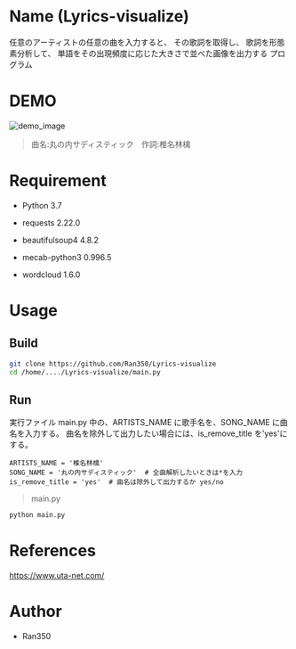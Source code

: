 # Name (Lyrics-visualize)

任意のアーティストの任意の曲を入力すると、
その歌詞を取得し、
歌詞を形態素分析して、
単語をその出現頻度に応じた大きさで並べた画像を出力する
プログラム

# DEMO

![demo_image](/Lyrics-visualize/image/img.png)

> 曲名:丸の内サディスティック　作詞:椎名林檎

# Requirement

- Python 3.7

- requests 2.22.0
- beautifulsoup4 4.8.2
- mecab-python3 0.996.5
- wordcloud 1.6.0

# Usage

## Build

```bash
git clone https://github.com/Ran350/Lyrics-visualize
cd /home/..../Lyrics-visualize/main.py
```

## Run

実行ファイル main.py 中の、ARTISTS_NAME に歌手名を、SONG_NAME に曲名を入力する。
曲名を除外して出力したい場合には、is_remove_title を'yes'にする。

```
ARTISTS_NAME = '椎名林檎'
SONG_NAME = '丸の内サディスティック'  # 全曲解析したいときは*を入力
is_remove_title = 'yes'  # 曲名は除外して出力するか yes/no
```

> main.py

```bash
python main.py
```

# References

<https://www.uta-net.com/>

# Author

- Ran350
